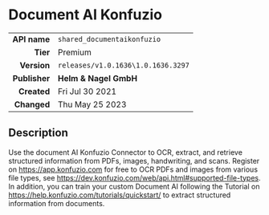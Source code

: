 # Document AI Konfuzio
| | |
|-:|-|
|**API name**|`shared_documentaikonfuzio`|
|**Tier**|Premium|
|**Version**|`releases/v1.0.1636\1.0.1636.3297`|
|**Publisher**|**Helm & Nagel GmbH**|
|**Created**|Fri Jul 30 2021|
|**Changed**|Thu May 25 2023|

## Description
Use the document AI Konfuzio Connector to OCR, extract, and retrieve structured information from PDFs, images, handwriting, and scans. Register on https://app.konfuzio.com for free to OCR PDFs and images from various file types, see https://dev.konfuzio.com/web/api.html#supported-file-types. In addition, you can train your custom Document AI following the Tutorial on https://help.konfuzio.com/tutorials/quickstart/ to extract structured information from documents.
